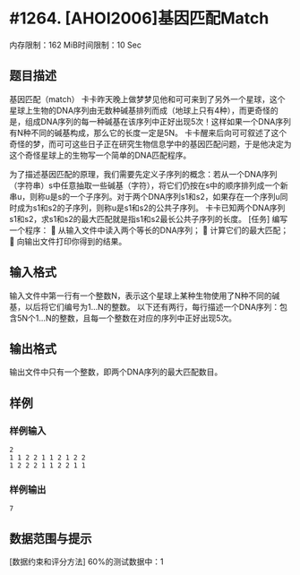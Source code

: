 # #1264. [AHOI2006]基因匹配Match

内存限制：162 MiB时间限制：10 Sec

## 题目描述

基因匹配（match）
卡卡昨天晚上做梦梦见他和可可来到了另外一个星球，这个星球上生物的DNA序列由无数种碱基排列而成（地球上只有4种），而更奇怪的是，组成DNA序列的每一种碱基在该序列中正好出现5次！这样如果一个DNA序列有N种不同的碱基构成，那么它的长度一定是5N。
卡卡醒来后向可可叙述了这个奇怪的梦，而可可这些日子正在研究生物信息学中的基因匹配问题，于是他决定为这个奇怪星球上的生物写一个简单的DNA匹配程序。

为了描述基因匹配的原理，我们需要先定义子序列的概念：若从一个DNA序列（字符串）s中任意抽取一些碱基（字符），将它们仍按在s中的顺序排列成一个新串u，则称u是s的一个子序列。对于两个DNA序列s1和s2，如果存在一个序列u同时成为s1和s2的子序列，则称u是s1和s2的公共子序列。
卡卡已知两个DNA序列s1和s2，求s1和s2的最大匹配就是指s1和s2最长公共子序列的长度。
[任务]
编写一个程序：
&#61548;	从输入文件中读入两个等长的DNA序列；
&#61548;	计算它们的最大匹配；
&#61548;	向输出文件打印你得到的结果。

## 输入格式

输入文件中第一行有一个整数N，表示这个星球上某种生物使用了N种不同的碱基，以后将它们编号为1…N的整数。
以下还有两行，每行描述一个DNA序列：包含5N个1…N的整数，且每一个整数在对应的序列中正好出现5次。

## 输出格式

输出文件中只有一个整数，即两个DNA序列的最大匹配数目。

## 样例

### 样例输入

    
    2
    1 1 2 2 1 1 2 1 2 2
    1 2 2 2 1 1 2 2 1 1
    
    

### 样例输出

    
    7
    
    

## 数据范围与提示

[数据约束和评分方法]
60%的测试数据中：1
